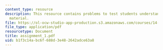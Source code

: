 ```yaml
---
content_type: resource
description: This resource contains problems to test students understanding of course
  material.
file: https://ol-ocw-studio-app-production.s3.amazonaws.com/courses/14-11-putting-social-sciences-to-the-test-field-experiments-in-economics-spring-2006/b1f3c14abc6f688d3e482642adce63a8_assignment_1.pdf
file_type: application/pdf
resourcetype: Document
title: assignment_1.pdf
uid: b1f3c14a-bc6f-688d-3e48-2642adce63a8
---
```

